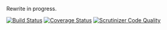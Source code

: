 Rewrite in progress.

[![Build Status](https://travis-ci.org/s9e/Acl.png?branch=master)](https://travis-ci.org/s9e/Acl)
[![Coverage Status](https://coveralls.io/repos/s9e/Acl/badge.png)](https://coveralls.io/r/s9e/Acl)
[![Scrutinizer Code Quality](https://scrutinizer-ci.com/g/s9e/Acl/badges/quality-score.png?b=master)](https://scrutinizer-ci.com/g/s9e/Acl/?branch=master)